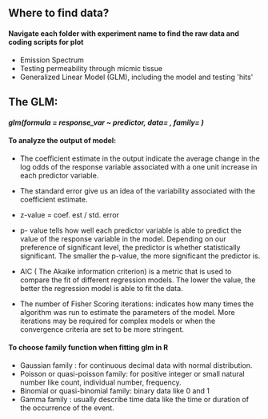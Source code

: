 ## Where to find data?
#### Navigate each folder with experiment name to find the raw data and coding scripts for plot

  - Emission Spectrum
  - Testing permeability through micmic tissue 
  - Generalized Linear Model (GLM), including the model and testing 'hits' 

## The GLM:
#### *glm(formula = response_var ~ predictor, data= , family= )*
#### To analyze the output of model:
  - The coefficient estimate in the output indicate the average change in the log odds of the response variable associated with a one unit increase in each predictor variable. 

  - The standard error give us an idea of the variability associated with the coefficient estimate. 

  - z-value = coef. est / std. error

  - p- value tells how well each predictor variable is able to predict the value of the response variable in the model. 
Depending on our preference of significant level, the predictor is whether statistically significant. The smaller the              p-value, the more significant the predictor is.

  - AIC ( The Akaike information criterion) is a metric that is used to compare the fit of different regression models. The lower the value, the better the regression model is able to fit the data. 
  
  - The number of Fisher Scoring iterations: indicates how many times the algorithm was run to estimate the parameters of the model. More iterations may be required for complex models or when the convergence criteria are set to be more stringent.

#### To choose family function when fitting glm in R

  - Gaussian family : for continuous decimal data with normal distribution.
  - Poisson or quasi-poisson family: for positive integer or small natural number like count, individual number, frequency.
  - Binomial or quasi-binomial family: binary data like 0 and 1
  - Gamma family : usually describe time data like the time or duration of the occurrence of the event.
